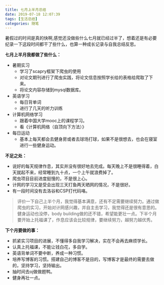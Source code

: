 ```yaml
---
title: 七月上半月总结
date: 2019-07-18 12:07:39
tags: [生活总结]
categories: 随笔
---
```

暑假过的时间是真的快啊,感觉还没做些什么七月就已经过半了，想着还是有必要纪录一下这段时间都干了些什么，也算一种成长记录与自我总结反思。
<!--more-->  
**七月上半月我都做了些什么：**

- 暑期实习
	- 学习了scapry框架下爬虫的使用
	- 对论文期刊进行了爬虫实践，将论文信息按照学长给的表格给爬取了下来。
	- 将论文内容存储到mysql数据库。
- 英语学习
	- 每日背单词
	- 进行了几天的听力训练
- 计算机网络学习
	- 跟着中国大学mooc上的课程学习。
	- 看《计算机网络（自顶向下方法）》
- 每日运动
	- 基本上每天都会去健身房或者去球场打球，如果不是很想去，也会在寝室进行一些健身运动。

**不足之处：**

- 说好的每天规律作息，其实并没有很好地去完成。每天晚上不是很睡得着，白天就起不来，经常睡到九十点，一个上午就浪费掉了。
- 爬虫项目目前进度挺慢的，不是很上心。
- 计网的学习又是受会出现三天打鱼两天晒网的情况，不是很好。
- 有一段时间没有去洛谷和CSP打代码咯。

>评价一下自己上半个月，我觉得基本满意，还有不足需要继续努力。通过做爬虫的实习，开始对计网感兴趣，并自主去学习，我觉得还是很有意思的。健身运动也没停，body building做的还不错，希望能更壮一点。下半个月要开始上托福课了，作息应该会比较规律，要继续努力，越努力越优秀。

**下个月要做的事：**

- 抓紧实习项目的进展，不懂得多自我学习解决，实在不会再去麻烦学长。
- 认真上托福课，不能让钱白花，多自学。
- 英语背单词不要中断，养成一种习惯。
- 培养写博客的习惯。搭建自己的博客不是目的，写博客才是最终的需要去做的，坚持学习，坚持输出。
- 抽时间去oj做做题鸭。
- 健身再壮一点。